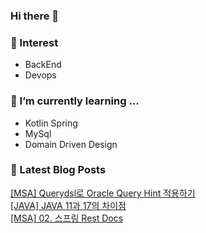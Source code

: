 
### Hi there 👋   

### 📖 Interest   
  - BackEnd
  - Devops 

### 🌱 I’m currently learning ...
- Kotlin Spring
- MySql
- Domain Driven Design


### 📕 Latest Blog Posts   

<a href ="https://keep-developing.tistory.com/41"> [MSA] Querydsl로 Oracle Query Hint 적용하기 </a> <br><a href ="https://keep-developing.tistory.com/40"> [JAVA] JAVA 11과 17의 차이점 </a> <br><a href ="https://keep-developing.tistory.com/39"> [MSA] 02. 스프링 Rest Docs </a> <br>